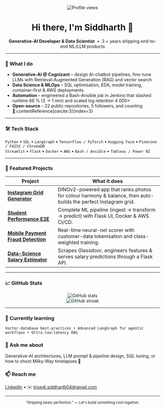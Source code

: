 <!-- Badges -->
<p align="center">
  <img alt="Profile views" src="https://komarev.com/ghpvc/?username=codertrivedi&color=blueviolet">
</p>

<h1 align="center">Hi there, I'm Siddharth 👋</h1>

<p align="center">
  <b>Generative-AI Developer & Data Scientist</b> &nbsp;•&nbsp; 3 + years shipping end-to-end ML/LLM products
</p>

---

### 🚀 What I do
- **Generative-AI @ Cognizant** – design AI-chatbot pipelines, fine-tune LLMs with Retrieval-Augmented Generation (RAG) and vector search  
- **Data Science & MLOps** – SQL optimisation, EDA, model training, container-first & AWS deployments  
- **Automation** – engineered a Bash-Ansible job in Jenkins that slashed runtime 66 % (3 → 1 min) and scaled log retention 4 000×  
- **Open-source** – 22 public repositories, 5 followers, and counting 🚀:contentReference[oaicite:3]{index=3}  

---

### 🛠️ Tech Stack
`Python` • `SQL` • `LangGraph` • `TensorFlow / PyTorch` • `Hugging Face` • `Pinecone / FAISS / ChromaDB`  
`Streamlit` • `Flask` • `Docker` • `AWS` • `Bash / Ansible` • `Tableau / Power BI`

---

### 🌟 Featured Projects
| Project | What it does |
| ------- | ------------ |
| **[Instagram Grid Generator](https://github.com/codertrivedi/instagram-grid-generator)** | DINOv2-powered app that ranks photos for colour harmony & balance, then auto-builds the perfect Instagram grid. |
| **[Student Performance E2E](https://github.com/codertrivedi/stu_marks_pred)** | Complete ML pipeline (ingest → transform → predict) with Flask UI, Docker & AWS CI/CD. |
| **[Mobile Payment Fraud Detection](https://github.com/codertrivedi/mobile-fraud-detection)** | Real-time neural-net scorer with customer-data tokenisation and class-weighted training. |
| **[Data-Science Salary Estimator](https://github.com/codertrivedi/ds_salary_prediction)** | Scrapes Glassdoor, engineers features & serves salary predictions through a Flask API. |

---

### 📈 GitHub Stats
<p align="center">
  <img src="https://github-readme-stats.vercel.app/api?username=codertrivedi&show_icons=true" alt="GitHub stats">
  <br>
  <img src="https://github-readme-streak-stats.herokuapp.com/?user=codertrivedi" alt="GitHub streak">
</p>

---

### 🎯 Currently learning
`Vector-database best-practices • Advanced LangGraph for agentic workflows • Ultra-low-latency RAG`

### 💬 Ask me about
Generative-AI architectures, LLM prompt & pipeline design, SQL tuning, or how to shoot Milky-Way timelapses 📸

### 📫 Reach me
[LinkedIn](https://www.linkedin.com/in/siddharth-trivedi-dev/) • ✉️ trivedi.siddharth04@gmail.com

---

<p align="center"><sub>“Shipping beats perfection.” — Let's build something cool together.</sub></p>
